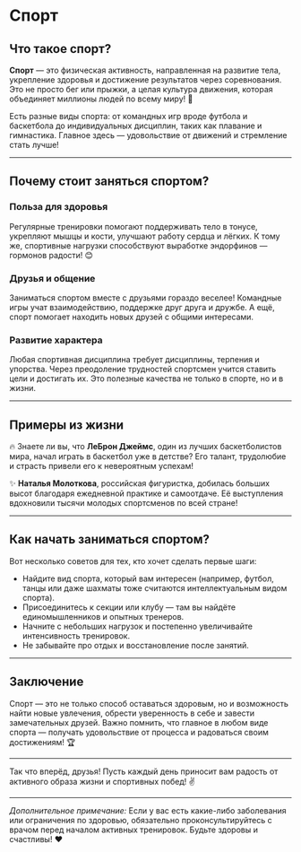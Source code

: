 # **Спорт**

## Что такое спорт?
**Спорт** — это физическая активность, направленная на развитие тела, укрепление здоровья и достижение результатов через соревнования. Это не просто бег или прыжки, а целая культура движения, которая объединяет миллионы людей по всему миру! 💪

Есть разные виды спорта: от командных игр вроде футбола и баскетбола до индивидуальных дисциплин, таких как плавание и гимнастика. Главное здесь — удовольствие от движений и стремление стать лучше!

---

## Почему стоит заняться спортом?
### Польза для здоровья
Регулярные тренировки помогают поддерживать тело в тонусе, укрепляют мышцы и кости, улучшают работу сердца и лёгких. К тому же, спортивные нагрузки способствуют выработке эндорфинов — гормонов радости! 😊

### Друзья и общение
Заниматься спортом вместе с друзьями гораздо веселее! Командные игры учат взаимодействию, поддержке друг друга и дружбе. А ещё, спорт помогает находить новых друзей с общими интересами.

### Развитие характера
Любая спортивная дисциплина требует дисциплины, терпения и упорства. Через преодоление трудностей спортсмен учится ставить цели и достигать их. Это полезные качества не только в спорте, но и в жизни.

---

## Примеры из жизни
🔥 Знаете ли вы, что **ЛеБрон Джеймс**, один из лучших баскетболистов мира, начал играть в баскетбол уже в детстве? Его талант, трудолюбие и страсть привели его к невероятным успехам!

✨ **Наталья Молоткова**, российская фигуристка, добилась больших высот благодаря ежедневной практике и самоотдаче. Её выступления вдохновили тысячи молодых спортсменов по всей стране!

---

## Как начать заниматься спортом?
Вот несколько советов для тех, кто хочет сделать первые шаги:
- Найдите вид спорта, который вам интересен (например, футбол, танцы или даже шахматы тоже считаются интеллектуальным видом спорта).
- Присоединитесь к секции или клубу — там вы найдёте единомышленников и опытных тренеров.
- Начните с небольших нагрузок и постепенно увеличивайте интенсивность тренировок.
- Не забывайте про отдых и восстановление после занятий.

---

## Заключение
Спорт — это не только способ оставаться здоровым, но и возможность найти новые увлечения, обрести уверенность в себе и завести замечательных друзей. Важно помнить, что главное в любом виде спорта — получать удовольствие от процесса и радоваться своим достижениям! 🏆

---

Так что вперёд, друзья! Пусть каждый день приносит вам радость от активного образа жизни и спортивных побед! ✌️

---

*Дополнительное примечание:* Если у вас есть какие-либо заболевания или ограничения по здоровью, обязательно проконсультируйтесь с врачом перед началом активных тренировок. Будьте здоровы и счастливы! ❤️